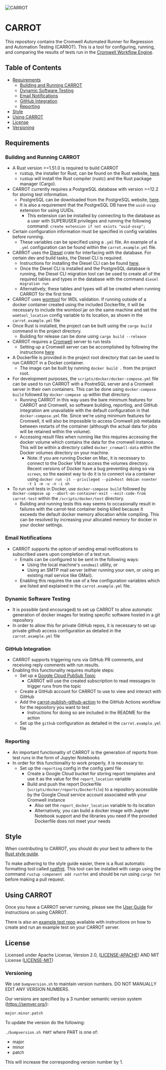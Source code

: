 ![CARROT](logo.png)
# CARROT

This repository contains the Cromwell Automated Runner for Regression and Automation Testing (CARROT).  This is a tool for configuring, running, and comparing the results of tests run in the [Cromwell Workflow Engine](https://github.com/broadinstitute/cromwell).

## Table of Contents
* [Requirements](#requirements)
    * [Building and Running CARROT](#building_and_running)
    * [Dynamic Software Testing](#software_building)
    * [Email Notifications](#email_notifications)
    * [GitHub Integration](#github_integration)
    * [Reporting](#reporting)
* [Style](#style)
* [Using CARROT](#using_carrot)
* [License](#license)
* [Versioning](#versioning)

## <a name="requirements">Requirements</a>

### <a name="building_and_running">Building and Running CARROT</a>
* A Rust version >=1.51.0 is required to build CARROT
    * rustup, the installer for Rust, can be found on the Rust website, [here](https://www.rust-lang.org/tools/install).
    * rustup will install the Rust compiler (rustc) and the Rust package manager (Cargo).
* CARROT currently requires a PostgreSQL database with version >=12.2 for storing test information.
    * PostgreSQL can be downloaded from the PostgreSQL website, [here](https://www.postgresql.org/download/).
    * It is also a requirement that the PostgreSQL DB have the `uuid-ossp` extension for using UUIDs.
        * This extension can be installed by connecting to the database as a user with SUPERUSER privileges and running the following command:
        `create extension if not exists "uuid-ossp";`
* Certain configuration information must be specified in config variables before running.
    * These variables can be specified using a `.yml` file.  An example of a `.yml` configuration can be found within the `carrot.example.yml` file.
* CARROT uses the [Diesel](http://diesel.rs/) crate for interfacing with the database.  For certain dev and build tasks, the Diesel CLI is required.
    * Instructions for installing the Diesel CLI can be found [here](http://diesel.rs/guides/getting-started/).
    * Once the Diesel CLI is installed and the PostgreSQL database is running, the Diesel CLI migration tool can be used to create all of the required tables and types in the database with the command `diesel migration run`
    * Alternatively, these tables and types will all be created when running CARROT for the first time
* CARROT uses [womtool](https://cromwell.readthedocs.io/en/develop/WOMtool/) for WDL validation.  If running outside of a docker container created using the included Dockerfile, it will be necessary to include the womtool jar on the same machine and set the `womtool_location` config variable to its location, as shown in the `carrot.example.yml` file
* Once Rust is installed, the project can be built using the `cargo build` command in the project directory.
    * Building for release can be done using `cargo build --release`
* CARROT requires a [Cromwell](https://github.com/broadinstitute/cromwell) server to run tests
    * Setting up a Cromwell server can be accomplished by following the instructions [here](https://docs.google.com/document/d/1FlKe3XvjzE2-Yzi245THpC6X7D0opRufjh7Mt21bBhE/edit?usp=sharing)
* A Dockerfile is provided in the project root directory that can be used to run CARROT in a Docker container.
    * The image can be built by running `docker build .` from the project root.
* For development purposes, the `scripts/docker/docker-compose.yml` file can be used to run CARROT with a PostreSQL server and a Cromwell server in their own containers.  This can be done using `docker-compose build` followed by `docker-compose up` within that directory.
    * Running CARROT in this way uses the bare minimum features for CARROT and Cromwell, so software building, reporting, and GitHub integration are unavailable with the default configuration in that `docker-compose.yml` file.  Since we're using minimum features for Cromwell, it will also be impossible to access Cromwell job metadata between restarts of the container (although the actual data for jobs will be retained within the volume).
    * Accessing result files when running like this requires accessing the docker volume which contains the data for the cromwell instance.  This will be within a directory called `docker_cromwell-data` within the Docker volumes directory on your machine.
        * Note: if you are running Docker on Mac, it is necessary to connect to the Docker VM to access the volumes directory.  Recent versions of Docker have a bug preventing doing so via `screen`, so the easiest way to do it is to connect via a container using `docker run -it --privileged --pid=host debian nsenter -t 1 -m -u -n -i sh`
* To run unit tests in Docker, use `docker-compose build` followed by `docker-compose up --abort-on-container-exit --exit-code-from carrot-test` within the `/scripts/docker/test` directory.
    * Building and running tests this way seems to occasionally result in failures with the carrot-test container being killed because it exceeds the default docker memory allocation while compiling.  This can be resolved by increasing your allocated memory for docker in your docker settings.

### <a name="email_notifications">Email Notifications</a>
* CARROT supports the option of sending email notifications to subscribed users upon completion of a test run.  
    * Emails can be configured to be sent in the following ways:
        * Using the local machine's `sendmail` utility, or
        * Using an SMTP mail server (either running your own, or using an existing mail service like GMail).
    * Enabling this requires the use of a few configuration variables which are listed and explained in the `carrot.example.yml` file.

### <a name="software_building">Dynamic Software Testing</a>
* It is possible (and encouraged) to set up CARROT to allow automatic generation of docker images for testing specific software hosted in a git repository
* In order to allow this for private GitHub repos, it is necessary to set up private github access configuration as detailed in the `carrot.example.yml` file

### <a name="github_integration">GitHub Integration</a>
* CARROT supports triggering runs via GitHub PR comments, and receiving reply comments with run results.
* Enabling this functionality requires multiple steps:
    * Set up a [Google Cloud PubSub Topic](https://cloud.google.com/pubsub/docs/overview)
        * CARROT will use the created subscription to read messages to trigger runs from the topic
    * Create a GitHub account for CARROT to use to view and interact with GitHub
    * Add the [carrot-publish-github-action](https://github.com/broadinstitute/carrot-publish-github-action) to the GitHub Actions workflow for the repository you want to test
        * Instructions for doing so are included in the README for the action
    * Set up the `github` configuration as detailed in the `carrot.example.yml` file

### <a name="reporting">Reporting</a>
* An important functionality of CARROT is the generation of reports from test runs in the form of Jupyter Notebooks
* In order for this functionality to work properly, it is necessary to:
    * Set up the `reporting` config in the config yaml file
        * Create a Google Cloud bucket for storing report templates and use it as the value for the `report_location` variable
        * Build and push the report Dockerfile (`scripts/docker/reports/Dockerfile`) to a repository accessible by the Google Cloud service account associated with your Cromwell instance
            * Also set the `report_docker_location` variable to its location
            * Alternatively, you can build a docker image with Jupyter Notebook support and the libraries you need if the provided Dockerfile does not meet your needs

## <a name="style">Style</a>

When contributing to CARROT, you should do your best to adhere to the [Rust style guide](https://github.com/rust-dev-tools/fmt-rfcs/blob/master/guide/guide.md).

To make adhering to the style guide easier, there is a Rust automatic formatting tool called [rustfmt](https://github.com/rust-lang/rustfmt). This tool can be installed with cargo using the command `rustup component add rustfmt` and should be run using `cargo fmt` before making a pull request.

## <a name="using_carrot">Using CARROT</a>

Once you have a CARROT server running, please see the [User Guide](UserGuide.md) for instructions on using CARROT.

There is also an [example test repo](https://github.com/broadinstitute/carrot-example-test) available with instructions on how to create and run an example test on your CARROT server.

## <a name="license">License</a>

Licensed under Apache License, Version 2.0, ([LICENSE-APACHE](LICENSE-APACHE)) AND MIT License ([LICENSE-MIT](LICENSE-MIT))

### <a name="versioning">Versioning</a>

We use `bumpversion.sh` to maintain version numbers.
DO NOT MANUALLY EDIT ANY VERSION NUMBERS.

Our versions are specified by a 3 number semantic version system (https://semver.org/):

	major.minor.patch

To update the version do the following:

`./bumpversion.sh PART` where PART is one of:
- major
- minor
- patch

This will increase the corresponding version number by 1.